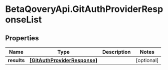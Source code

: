 # BetaQoveryApi.GitAuthProviderResponseList

## Properties

Name | Type | Description | Notes
------------ | ------------- | ------------- | -------------
**results** | [**[GitAuthProviderResponse]**](GitAuthProviderResponse.md) |  | [optional] 


